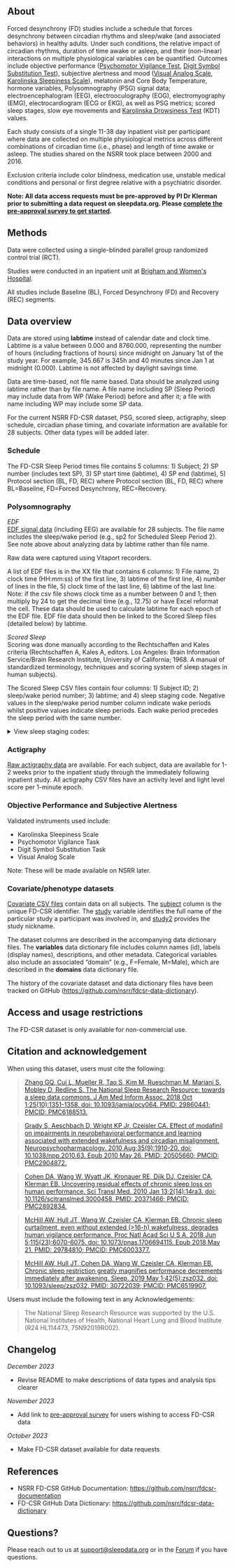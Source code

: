 ## About

Forced desynchrony (FD) studies include a schedule that forces desynchrony between circadian rhythms and sleep/wake (and associated behaviors) in healthy adults. Under such conditions, the relative impact of circadian rhythms, duration of time awake or asleep, and their (non-linear) interactions on multiple physiological variables can be quantified. Outcomes include objective performance ([Psychomotor Vigilance Test](https://link.springer.com/article/10.3758/bf03200977), [Digit Symbol Substitution Test](https://www.ncbi.nlm.nih.gov/pmc/articles/PMC6291255/)), subjective alertness and mood ([Visual Analog Scale](https://pubmed.ncbi.nlm.nih.gov/4048757/), [Karolinska Sleepiness Scale](https://pubmed.ncbi.nlm.nih.gov/16679057/)), melatonin and Core Body Temperature, hormone variables, Polysomnography (PSG) signal data; electroencephalogram (EEG), electrooculography (EOG), electromyography (EMG), electrocardiogram (ECG or EKG), as well as PSG metrics; scored sleep stages, slow eye movements and [Karolinska Drowsiness Test](https://pubmed.ncbi.nlm.nih.gov/2265922/) (KDT) values.

Each study consists of a single 11-38 day inpatient visit per participant where data are collected on multiple physiological metrics across different combinations of circadian time (i.e., phase) and length of time awake or asleep. The studies shared on the NSRR took place between 2000 and 2016.

Exclusion criteria include color blindness, medication use, unstable medical conditions and personal or first degree relative with a psychiatric disorder.

**Note: All data access requests must be pre-approved by PI Dr Klerman prior to submitting a data request on sleepdata.org. Please <a href="https://redcap.link/fdcsr-pre-approval" target="_blank">complete the pre-approval survey to get started</a>.**

## Methods

Data were collected using a single-blinded parallel group randomized control trial (RCT). 

Studies were conducted in an inpatient unit at [Brigham and Women's Hospital](https://www.brighamandwomens.org/). 

All studies include Baseline (BL), Forced Desynchrony (FD) and Recovery (REC) segments.

## Data overview

Data are stored using **labtime** instead of calendar date and clock time. Labtime is a value between 0.000 and 8760.000, representing the number of hours (including fractions of hours) since midnight on January 1st of the study year. For example, 345.667 is 345h and 40 minutes since Jan 1 at midnight (0.000). Labtime is not affected by daylight savings time.

Data are time-based, not file name based. Data should be analyzed using labtime rather than by file name.  A file name including SP (Sleep Period) may include data from WP (Wake Period) before and after it; a file with name including WP may include some SP data.

For the current NSRR FD-CSR dataset, PSG, scored sleep, actigraphy, sleep schedule, circadian phase timing, and covariate information are available for 28 subjects. Other data types will be added later.

### Schedule

The FD-CSR Sleep Period times file contains 5 columns: 1) Subject; 2) SP number (includes text SP), 3) SP start time (labtime), 4) SP end (labtime), 5) Protocol section (BL, FD, REC) where Protocol section (BL, FD, REC) where BL=Baseline, FD=Forced Desynchrony, REC=Recovery.

### Polysomnography

*_EDF_* <br>
[EDF signal data](:files_path:/original) (including EEG) are available for 28 subjects. The file name includes the sleep/wake period (e.g., sp2 for Scheduled Sleep Period 2). See note above about analyzing data by labtime rather than file name.

Raw data were captured using Vitaport recorders. 

A list of EDF files is in the XX file that contains 6 columns: 1) File name, 2) clock time (HH:mm:ss) of the first line, 3)  labtime of the first line, 4) number of lines in the file, 5) clock time of the last line, 6) labtime of the last line. Note: if the csv file shows clock time as a number between 0 and 1; then multiply by 24 to get the decimal time (e.g., 12.75) or have Excel reformat the cell. These data should be used to calculate labtime for each epoch of the EDF file.  EDF file data should then be linked to the Scored Sleep files (detailed below) by labtime.

*_Scored Sleep_* <br>
Scoring was done manually according to the Rechtschaffen and Kales criteria (Rechtschaffen A, Kales A, editors. Los Angeles: Brain Information Service/Brain Research Institute, University of California; 1968. A manual of standardized terminology, techniques and scoring system of sleep stages in human subjects).

The Scored Sleep CSV files contain four columns: 1) Subject ID; 2) sleep/wake period number; 3) labtime; and 4) sleep staging code. Negative values in the sleep/wake period number column indicate wake periods whilst positive values indicate sleep periods. Each wake period precedes the sleep period with the same number.

<details>
  <summary>View sleep staging codes:</summary>

  <table>
<tr><td><b>Value</b></td><td><b>Meaning</b></td></tr>
<tr><td>0</td><td>Unknown</td></tr>
<tr><td>1</td><td>NREM 1</td></tr>
<tr><td>2</td><td>NREM 2</td></tr>
<tr><td>3</td><td>NREM 3</td></tr>
<tr><td>4</td><td>NREM 4</td></tr>
<tr><td>5</td><td>Wake</td></tr>
<tr><td>6</td><td>REM</td></tr>
<tr><td>7</td><td>Movement</td></tr>
<tr><td>8</td><td>Lights Out</td></tr>
<tr><td>9</td><td>Lights On</td></tr>


</table>

</details>    


### Actigraphy
[Raw actigraphy data](:files_path:/original) are available. For each subject, data are available for 1-2 weeks prior to the inpatient study through the immediately following inpatient study. All actigraphy CSV files have an activity level and light level score per 1-minute epoch.

### Objective Performance and Subjective Alertness
Validated instruments used include:

- Karolinska Sleepiness Scale
- Psychomotor Vigilance Task
- Digit Symbol Substitution Task
- Visual Analog Scale

Note: These will be made available on NSRR later.

### Covariate/phenotype datasets
[Covariate CSV files](:files_path:/datasets) contain data on all subjects. The [subject](:variables_path:/subject) column is the unique FD-CSR identifier. The [study](:variables_path:/study) variable identifies the full name of the particular study a participant was involved in, and [study2](:variables_path:/study2) provides the study nickname.

The dataset columns are described in the accompanying data dictionary files. The **variables** data dictionary file includes column names (id), labels (display names), descriptions, and other metadata. Categorical variables also include an associated “domain” (e.g., F=Female, M=Male), which are described in the **domains** data dictionary file.

The history of the covariate dataset and data dictionary files have been tracked on GitHub (https://github.com/nsrr/fdcsr-data-dictionary). 

## Access and usage restrictions

The FD-CSR dataset is only available for non-commercial use.

## Citation and acknowledgement

When using this dataset, users must cite the following:

>[Zhang GQ, Cui L, Mueller R, Tao S, Kim M, Rueschman M, Mariani S, Mobley D, Redline S. The National Sleep Research Resource: towards a sleep data commons. J Am Med Inform Assoc. 2018 Oct 1;25(10):1351-1358. doi: 10.1093/jamia/ocy064. PMID: 29860441; PMCID: PMC6188513.](https://pubmed.ncbi.nlm.nih.gov/29860441/)

>[Grady S, Aeschbach D, Wright KP Jr, Czeisler CA. Effect of modafinil on impairments in neurobehavioral performance and learning associated with extended wakefulness and circadian misalignment. Neuropsychopharmacology. 2010 Aug;35(9):1910-20. doi: 10.1038/npp.2010.63. Epub 2010 May 26. PMID: 20505660; PMCID: PMC2904872.](https://pubmed.ncbi.nlm.nih.gov/20505660/)

>[Cohen DA, Wang W, Wyatt JK, Kronauer RE, Dijk DJ, Czeisler CA, Klerman EB. Uncovering residual effects of chronic sleep loss on human performance. Sci Transl Med. 2010 Jan 13;2(14):14ra3. doi: 10.1126/scitranslmed.3000458. PMID: 20371466; PMCID: PMC2892834.](https://pubmed.ncbi.nlm.nih.gov/20371466/)
 
>[McHill AW, Hull JT, Wang W, Czeisler CA, Klerman EB. Chronic sleep curtailment, even without extended (>16-h) wakefulness, degrades human vigilance performance. Proc Natl Acad Sci U S A. 2018 Jun 5;115(23):6070-6075. doi: 10.1073/pnas.1706694115. Epub 2018 May 21. PMID: 29784810; PMCID: PMC6003377.](https://pubmed.ncbi.nlm.nih.gov/29784810/)

>[McHill AW, Hull JT, Cohen DA, Wang W, Czeisler CA, Klerman EB. Chronic sleep restriction greatly magnifies performance decrements immediately after awakening. Sleep. 2019 May 1;42(5):zsz032. doi: 10.1093/sleep/zsz032. PMID: 30722039; PMCID: PMC6519907.](https://pubmed.ncbi.nlm.nih.gov/30722039/)

Users must include the following text in any Acknowledgements:

> The National Sleep Research Resource was supported by the U.S. National Institutes of Health, National Heart Lung and Blood Institute (R24 HL114473, 75N92019R002).

## Changelog

*December 2023*

- Revise README to make descriptions of data types and analysis tips clearer

*November 2023*

- Add link to  <a href="https://redcap.link/fdcsr-pre-approval" target="_blank">pre-approval survey</a> for users wishing to access FD-CSR data

*October 2023*

- Make FD-CSR dataset available for data requests

## References

- NSRR FD-CSR GitHub Documentation: https://github.com/nsrr/fdcsr-documentation
- FD-CSR GitHub Data Dictionary: https://github.com/nsrr/fdcsr-data-dictionary

## Questions?

Please reach out to us at support@sleepdata.org or in the [Forum](https://sleepdata.org/forum) if you have questions.

